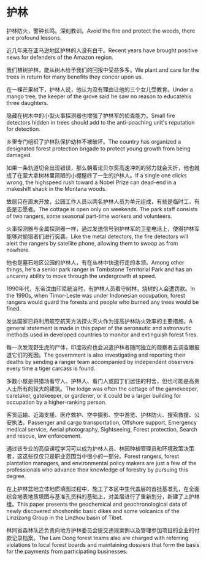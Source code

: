 # 护林

<p><span class="chinese">护林防火，警钟长鸣。深刻教训。</span><span class="english">Avoid the fire and protect the woods, there are profound lessons.</span></p>

<p><span class="chinese">近几年来在亚马逊地区护林的人没有白干。</span><span class="english">Recent years have brought positive news for defenders of the Amazon region.</span></p>

<p><span class="chinese">我们植树护林，能从树木给予我们的回报中受益多多。</span><span class="english">We plant and care for the trees in return for many benefits they concer upon us.</span></p>

<p><span class="chinese">在一棵芒果树下，护林人说，他认为没有理由让他的三个女儿受教育。</span><span class="english">Under a mango tree, the keeper of the grove said he saw no reason to educatehis three daughters.</span></p>

<p><span class="chinese">隐藏在树木中的小型火事探测器也增强了护林军的侦查能力。</span><span class="english">Small fire detectors hidden in trees should add to the anti-poaching unit's reputation for detection.</span></p>

<p><span class="chinese">乡里专门组织了护林队保护幼林不被破坏。</span><span class="english">The country has organized a designated forest protection brigade to protect young growth from being damaged.</span></p>

<p><span class="chinese">如果一条轨道切合出现错误，那么朝着诺贝尔奖高速冲刺的努力就会夭折，他也就成了在蒙大拿树林里简陋的小棚屋终了一生的护林人。</span><span class="english">If a single one clicks wrong, the highspeed rush toward a Nobel Prize can dead-end in a makeshift shack in the Montana woods.</span></p>

<p><span class="chinese">故居只在周末开放，公园工作人员以两名护林人员为单元组成，有些是临时工，有些是志愿者。</span><span class="english">The cottage is open only on weekends. The park staff consists of two rangers, some seasonal part-time workers and volunteers.</span></p>

<p><span class="chinese">火事探测器与金属探测器一样，通过发送信号到护林军的卫星电话上，使得护林军能够对偷猎者们进行突袭。</span><span class="english">Like the metal detectors, the fire detectors will alert the rangers by satellite phone, allowing them to swoop as from nowhere.</span></p>

<p><span class="chinese">他也是墓石地区公园的护林人，有在丛林中快速行走的本领。</span><span class="english">Among other things, he's a senior park ranger in Tombstone Territorial Park and has an uncanny ability to move through the undergrowth at speed.</span></p>

<p><span class="chinese">1990年代，东帝汶由印尼统治时，有护林人员看守树林，烧树的人会遭罚款。</span><span class="english">In the 1990s, when Timor-Leste was under Indonesian occupation, forest rangers would guard the forests and people who burned any trees would be fined.</span></p>

<p><span class="chinese">发达国家已将利用航空航天方法探火灭火作为提高护林防火效率的主要措施。</span><span class="english">A general statement is made in this paper of the aeronautic and astronautic methods used in developed countries to monitor and extinguish forest fires.</span></p>

<p><span class="chinese">每一次发现野生虎的尸体，印度政府也会派遣护林者随同独立的观察者去调查跟报道它们的死因。</span><span class="english">The government is also investigating and reporting their deaths by sending a ranger team accompanied by independent observers every time a tiger carcass is found.</span></p>

<p><span class="chinese">多数小屋是供猎场看守人、护林人、看门人或园丁们居住的村舍，但也可能是高贵人士所有的较大的建筑。</span><span class="english">The lodge was often the cottage of the gamekeeper, caretaker, gatekeeper, or gardener, or it could be a larger building for occupation by a higher-ranking person.</span></p>

<p><span class="chinese">客货运输、近海支援、医疗救护、空中摄影、空中游览、护林防火、搜索救援、公安执法。</span><span class="english">Passenger and cargo transportation, Offshore support, Emergency medical service, Aerial photography, Sightseeing, Forest protection, Search and rescue, law enforcement.</span></p>

<p><span class="chinese">通过该专业的高级课程学习可以成为护林人员、林园种植管理员和环境政策决策者，这这些仅仅只是职业范围当中很小的一部分。</span><span class="english">Forest rangers, forest plantation managers, and environmental policy makers are just a few of the professionals who advance their knowledge of forestry by pursuing this degree.</span></p>

<p><span class="chinese">在上护林盆地立体地质填图过程中，施工了本区中生代盖层的首批基准孔，在全面综合地表地质填图与基准孔资料的基础上，对盖层进行了重新划分，新建了上护林组。</span><span class="english">This paper presents the geochemical and geochronological data of newly discovered shoshonitic basic dikes and some volcanics of the Linzizong Group in the Linzhou basin of Tibet.</span></p>

<p><span class="chinese">林同省森林队还负责向地方护林委员会提交违规案例以及管理参加项目的企业的付款记录档案。</span><span class="english">The Lam Dong forest teams also are charged with referring violations to local forest boards and maintaining dossiers that form the basis for the payments from participating businesses.</span></p>

